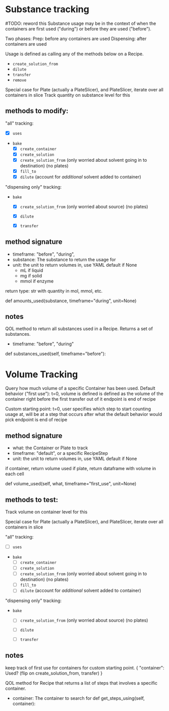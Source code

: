 # Substance tracking
#TODO: reword this
Substance usage may be in the context of when the containers are first used ("during") or before they are used ("before").

Two phases:
Prep: before any containers are used
Dispensing: after containers are used

Usage is defined as calling any of the methods below on a Recipe.
- `create_solution_from`
- `dilute`
- `transfer`
- `remove`

Special case for Plate (actually a PlateSlicer), and PlateSlicer, iterate over all containers in slice
Track quantity on substance level for this

## methods to modify:

"all" tracking:
- [x] `uses`
- `bake`
    - [x] `create_container`
    - [x] `create_solution`
    - [x] `create_solution_from` (only worried about solvent going in to destination) (no plates)
    - [x] `fill_to`
    - [x] `dilute` (account for *additional* solvent added to container)

"dispensing only" tracking:
- `bake`
    - [x] `create_solution_from` (only worried about source) (no plates)
    - [x] `dilute`
    - [x] `transfer`
  


## method signature
- timeframe: "before", "during",
- substance: The substance to return the usage for
- unit: the unit to return volumes in, use YAML default if None
  - mL if liquid
  - mg if solid
  - mmol if enzyme

return type: str with quantity in mol, mmol, etc.

def amounts_used(substance, timeframe="during", unit=None)


## notes
QOL method to return all substances used in a Recipe. Returns a set of substances.
- timeframe: "before", "during"
 
def substances_used(self, timeframe="before"):


# Volume Tracking
Query how much volume of a specific Container has been used.
Default behavior ("first use"): 
    t=0, volume is defined is defined as the volume of the container right before the first transfer out of it
    endpoint is end of recipe

Custom starting point:
    t=0, user specifies which step to start counting usage at, will be at a step that occurs after what the default behavior would pick
    endpoint is end of recipe

## method signature
- what: the Container or Plate to track
- timeframe: "default", or a specific RecipeStep
- unit: the unit to return volumes in, use YAML default if None

if container, return volume used
if plate, return dataframe with volume in each cell

def volume_used(self, what, timeframe="first_use", unit=None)


## methods to test:
Track volume on container level for this

Special case for Plate (actually a PlateSlicer), and PlateSlicer, iterate over all containers in slice

"all" tracking:
- [ ] `uses`
- `bake`
    - [ ] `create_container`
    - [ ] `create_solution`
    - [ ] `create_solution_from` (only worried about solvent going in to destination) (no plates)
    - [ ] `fill_to`
    - [ ] `dilute` (account for *additional* solvent added to container)

"dispensing only" tracking:
- `bake`
    - [ ] `create_solution_from` (only worried about source) (no plates)
    - [ ] `dilute`
    - [ ] `transfer`


## notes
keep track of first use for containers for custom starting point.
{
"container": Used? (flip on create_solution_from, transfer)
}



QOL method for Recipe that returns a list of steps that involves a specific container.

- container: The container to search for
def get_steps_using(self, container):

